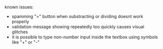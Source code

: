 known issues:
- spamming "=" button when substracting or dividing doesnt work properly
- validation message showing repeatedly too quickly causes visual glitches
- it is possible to type non-number input inside the textbox using symbols like "+" or "-"
